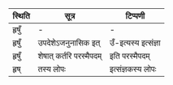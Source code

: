 | स्थिति | सूत्र | टिप्पणी |
| ----- | ------- | ------ |
| हृषुँ | - | - |
| हृषुँ | उपदेशेऽजनुनासिक इत् | उँ-इत्यस्य इत्संज्ञा |
| हृषुँ | शेषात् कर्तरि परस्मैपदम् | इति परस्मैपदम् |
| हृष् | तस्य लोपः | इत्संज्ञकस्य लोपः |

